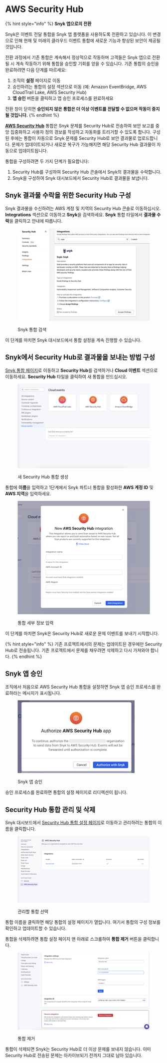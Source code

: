 # AWS Security Hub

{% hint style="info" %}
**Snyk 앱으로의 전환**

Snyk은 이벤트 전달 통합을 Snyk 앱 플랫폼을 사용하도록 전환하고 있습니다. 이 변경으로 인해 현재 및 미래의 클라우드 이벤트 통합에 새로운 기능과 향상된 보안이 제공될 것입니다.

전환 과정에서 기존 통합은 계속해서 정상적으로 작동하며 고객들은 Snyk 앱으로 전환될 시 계속 작동하기 위해 통합을 승인할 기회를 얻을 수 있습니다. 기존 통합의 승인을 완료하려면 다음 단계를 따르세요:

1. 조직의 **설정** 페이지로 이동
2. 승인하려는 통합의 설정 섹션으로 이동 (예: Amazon EventBridge, AWS CloudTrail Lake, AWS Security Hub)
3. **앱 승인** 버튼을 클릭하고 앱 승인 프로세스를 완료하세요

전환 창이 닫히면 **승인되지 않은 통합은 더 이상 이벤트를 전달할 수 없으며 작동이 중지될 것입니다.**
{% endhint %}

[**AWS Security Hub**](https://aws.amazon.com/security-hub/) 통합은 Snyk 문제를 Security Hub로 전송하여 보안 보고를 중앙 집중화하고 사용자 정의 경보를 작성하고 자동화를 트리거할 수 있도록 합니다. 구성된 후에는 통합이 자동으로 Snyk 문제를 Security Hub로 보안 결과물로 업로드합니다. 문제가 업데이트되거나 새로운 복구가 가능해지면 해당 Security Hub 결과물이 자동으로 업데이트됩니다.

통합을 구성하려면 두 가지 단계가 필요합니다:

1. Security Hub를 구성하여 Security Hub 콘솔에서 Snyk의 결과물을 수락합니다.
2. Snyk을 구성하여 Snyk 대시보드에서 Security Hub로 결과물을 보냅니다.

## Snyk 결과물 수락을 위한 Security Hub 구성

Snyk 결과물을 수신하려는 AWS 계정 및 지역의 Security Hub 콘솔로 이동하십시오. **Integrations** 섹션으로 이동하고 **Snyk**을 검색하세요. **Snyk** 통합 타일에서 **결과물 수락**을 클릭하고 안내에 따릅니다.

<figure><img src="../../.gitbook/assets/integrations-eventforwarding-securityhub-aws-acceptfindings.png" alt="Snyk 통합 검색"><figcaption><p>Snyk 통합 검색</p></figcaption></figure>

이 단계를 마치면 Snyk 대시보드에서 통합 설정을 계속 진행할 수 있습니다.

## Snyk에서 Security Hub로 결과물을 보내는 방법 구성

[Snyk 통합 페이지](https://app.snyk.io/integrations)로 이동하고 **Security Hub**를 검색하거나 **Cloud 이벤트** 섹션으로 이동하세요. **Security Hub** 타일을 클릭하여 새 통합을 만드십시오.

<figure><img src="../../.gitbook/assets/integrations-eventforwarding-eventbridge-tile.png" alt="새 Security Hub 통합 생성"><figcaption><p>새 Security Hub 통합 생성</p></figcaption></figure>

통합에 **이름**을 입력하고 1단계에서 Snyk 파트너 통합을 활성화한 **AWS 계정 ID** 및 **AWS 지역**을 입력하세요.

<figure><img src="../../.gitbook/assets/integratinos-eventforwarding-securityhub-dialog.png" alt="통합 세부 정보 입력"><figcaption><p>통합 세부 정보 입력</p></figcaption></figure>

이 단계를 마치면 Snyk은 Security Hub로 새로운 문제 이벤트를 보내기 시작합니다.

{% hint style="info" %}
기존 프로젝트에서의 문제는 업데이트된 경우에만 Security Hub로 전송됩니다. 기존 프로젝트에서 문제를 채우려면 삭제하고 다시 가져와야 합니다.
{% endhint %}

## Snyk 앱 승인

조직에서 처음으로 AWS Security Hub 통합을 설정하면 Snyk 앱 승인 프로세스를 완료하라는 메시지가 표시됩니다.

<figure><img src="../../.gitbook/assets/integrations-eventforwarding-securityhub-auth.png" alt="Snyk 앱 승인" width="375"><figcaption><p>Snyk 앱 승인</p></figcaption></figure>

승인 프로세스를 완료하면 통합의 설정 페이지로 리디렉션이 됩니다.

## Security Hub 통합 관리 및 삭제

Snyk 대시보드에서 [Security Hub 통합 설정 페이지](https://app.snyk.io/manage/integrations/aws-securityhub)로 이동하고 관리하려는 통합의 이름을 클릭합니다.

<figure><img src="../../.gitbook/assets/integrations_awb_security_hub.png" alt="관리할 통합 선택"><figcaption><p>관리할 통합 선택</p></figcaption></figure>

통합 이름을 클릭하면 해당 통합의 설정 페이지가 열립니다. 여기서 통합의 구성 정보를 확인하고 업데이트할 수 있습니다.

통합을 삭제하려면 통합 설정 페이지 맨 아래로 스크롤하여 **통합 제거** 버튼을 클릭합니다.

<figure><img src="../../.gitbook/assets/integrations-eventforwarding-securityhub-delete.png" alt="통합 제거"><figcaption><p>통합 제거</p></figcaption></figure>

통합이 삭제되면 Snyk는 Security Hub로 더 이상 문제를 보내지 않습니다. 이미 Security Hub로 전송된 문제는 아카이브되기 전까지 그대로 남아 있습니다.
